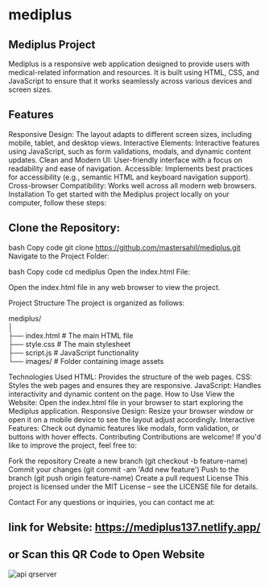 # mediplus

## Mediplus Project
Mediplus is a responsive web application designed to provide users with medical-related information and resources. It is built using HTML, CSS, and JavaScript to ensure that it works seamlessly across various devices and screen sizes.

## Features
Responsive Design: The layout adapts to different screen sizes, including mobile, tablet, and desktop views.
Interactive Elements: Interactive features using JavaScript, such as form validations, modals, and dynamic content updates.
Clean and Modern UI: User-friendly interface with a focus on readability and ease of navigation.
Accessible: Implements best practices for accessibility (e.g., semantic HTML and keyboard navigation support).
Cross-browser Compatibility: Works well across all modern web browsers.
Installation
To get started with the Mediplus project locally on your computer, follow these steps:

## Clone the Repository:

bash
Copy code
git clone https://github.com/mastersahil/mediplus.git
Navigate to the Project Folder:

bash
Copy code
cd mediplus
Open the index.html File:

Open the index.html file in any web browser to view the project.

Project Structure
The project is organized as follows:

mediplus/<br>
│<br>
├── index.html          # The main HTML file<br>
├── style.css           # The main stylesheet   <br>
├── script.js           # JavaScript functionality<br>
└── images/             # Folder containing image assets<br>

Technologies Used
HTML: Provides the structure of the web pages.
CSS: Styles the web pages and ensures they are responsive.
JavaScript: Handles interactivity and dynamic content on the page.
How to Use
View the Website: Open the index.html file in your browser to start exploring the Mediplus application.
Responsive Design: Resize your browser window or open it on a mobile device to see the layout adjust accordingly.
Interactive Features: Check out dynamic features like modals, form validation, or buttons with hover effects.
Contributing
Contributions are welcome! If you'd like to improve the project, feel free to:

Fork the repository
Create a new branch (git checkout -b feature-name)
Commit your changes (git commit -am 'Add new feature')
Push to the branch (git push origin feature-name)
Create a pull request
License
This project is licensed under the MIT License – see the LICENSE file for details.

Contact
For any questions or inquiries, you can contact me at:

## link for Website: https://mediplus137.netlify.app/

## or Scan this QR Code to Open Website


![api qrserver](https://github.com/user-attachments/assets/5033d293-a03f-4d59-a3a5-884c2d68d287)
